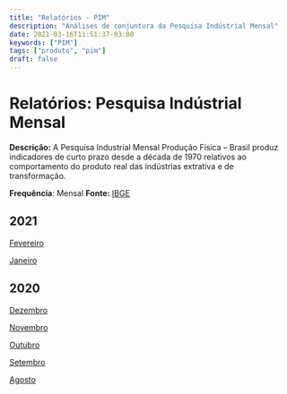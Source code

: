 ```yaml
---
title: "Relatórios - PIM"
description: "Análises de conjuntura da Pesquisa Indústrial Mensal"
date: 2021-03-16T11:51:37-03:00
keywords: ["PIM"]
tags: ["produto", "pim"]
draft: false
---
```


# Relatórios: Pesquisa Indústrial Mensal

**Descrição:** A Pesquisa Industrial Mensal Produção Física – Brasil produz indicadores de curto prazo desde a década de 1970 relativos ao comportamento do produto real das indústrias extrativa e de transformação.

**Frequência**: Mensal **Fonte:** [IBGE](https://www.ibge.gov.br/estatisticas/economicas/industria/9296-pesquisa-industrial-mensal-producao-fisica-regional.html?=&t=o-que-e)




## 2021

[Fevereiro](/relatorios_pim/PIM_022021.pdf)

[Janeiro](/relatorios_pim/PIM_012021.pdf)

## 2020

[Dezembro](/relatorios_pim/PIM_122020.pdf)

[Novembro](/relatorios_pim/PIM_112020.pdf)

[Outubro](/relatorios_pim/PIM_102020.pdf)

[Setembro](/relatorios_pim/PIM_092020.pdf)

[Agosto](/relatorios_pim/PIM_082020.pdf)



